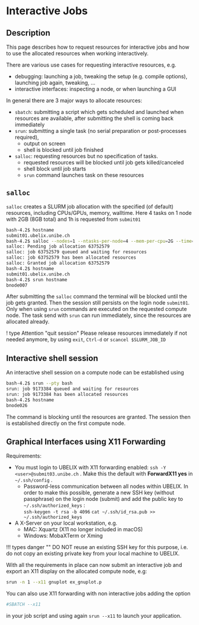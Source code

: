 # Interactive Jobs

## Description

This page describes how to request resources for interactive jobs and how to use the allocated resources when working interactively.

There are various use cases for requesting interactive resources, e.g.

- debugging: launching a job, tweaking the setup (e.g. compile options), launching job again, tweaking, ...
- interactive interfaces: inspecting a node, or when launching a GUI

In general there are 3 major ways to allocate resources:

- `sbatch`: submitting a script which gets scheduled and launched when resources are available, after submitting the shell is coming back immediately
- `srun`: submitting a single task (no serial preparation or post-processes required), 
    + output on screen
    + shell is blocked until job finished
- `salloc`: requesting resources but no specification of tasks. 
    + requested resources will be blocked until job gets killed/canceled
    + shell block until job starts
    + `srun` command launches task on these resources

## `salloc`

`salloc` creates a SLURM job allocation with the specified (of default) resources, including CPUs/GPUs, memory, walltime. Here 4 tasks on 1 node with 2GB (8GB total) and 1h is requested from `submit01`

```Bash
bash-4.2$ hostname
submit01.ubelix.unibe.ch
bash-4.2$ salloc --nodes=1 --ntasks-per-node=4 --mem-per-cpu=2G --time=01:00:00
salloc: Pending job allocation 63752579
salloc: job 63752579 queued and waiting for resources
salloc: job 63752579 has been allocated resources
salloc: Granted job allocation 63752579
bash-4.2$ hostname
submit01.ubelix.unibe.ch
bash-4.2$ srun hostname
bnode007
```
After submitting the `salloc` command the terminal will be blocked until the job gets granted.
Then the session still persists on the login node `submit01`. Only when using `srun` commands are executed on the requested compute node. The task send with `srun` can run immediately, since the resources are allocated already. 

! type Attention "quit session"
    Please release resources immediately if not needed anymore, by using `exit`, `Ctrl-d` or `scancel $SLURM_JOB_ID`

## Interactive shell session
An interactive shell session on a compute node can be established using 

```Bash
bash-4.2$ srun --pty bash 
srun: job 9173384 queued and waiting for resources
srun: job 9173384 has been allocated resources
bash-4.2$ hostname
bnode026
```
The command is blocking until the resources are granted. The session then is established directly on the first compute node. 

## Graphical Interfaces using X11 Forwarding

Requirements:

- You must login to UBELIX with X11 forwarding enabled: `ssh -Y <user>@submit03.unibe.ch` . Make this the default with **ForwardX11 yes** in  `~/.ssh/config` .
    * Password-less communication between all nodes within UBELIX. In order to make this possible, generate a new SSH key (without passphrase) on the login node (submit) and add the public key to `~/.ssh/authorized_keys` :  
    `ssh-keygen -t rsa -b 4096`
    `cat ~/.ssh/id_rsa.pub >> ~/.ssh/authorized_keys`
- A X-Server on your local workstation, e.g.
    + MAC:  Xquartz (X11 no longer included in macOS)
    + Windows: MobaXTerm or Xming

!!! types danger ""
    DO NOT reuse an existing SSH key for this purpose, i.e. do not copy an existing private key from your local machine to UBELIX.

With all the requirements in place can now submit an interactive job and export an X11 display on the allocated compute node, e.g:

```Bash
srun -n 1 --x11 gnuplot ex_gnuplot.p
```

You can also use X11 forwarding with non interactive jobs adding the option 
```Bash
#SBATCH --x11
```
in your job script and using again `srun --x11` to launch your application. 

